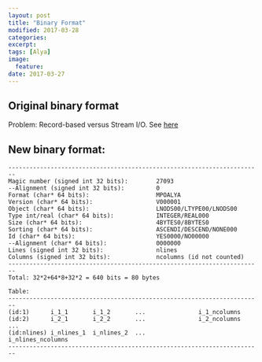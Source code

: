 ```yaml
---
layout: post
title: "Binary Format"
modified: 2017-03-28
categories: 
excerpt:
tags: [Alya]
image:
  feature:
date: 2017-03-27
---
```


## Original binary format

Problem: Record-based versus Stream I/O. See [here](http://www.star.le.ac.uk/~cgp/streamIO.html)

## New binary format:

    ------------------------------------------------------------------------
    Magic number (signed int 32 bits):        27093
    --Alignment (signed int 32 bits):         0
    Format (char* 64 bits):                   MPOALYA
    Version (char* 64 bits):                  V000001
    Object (char* 64 bits):                   LNODS00/LTYPE00/LNODS00
    Type int/real (char* 64 bits):            INTEGER/REAL000
    Size (char* 64 bits):                     4BYTES0/8BYTES0
    Sorting (char* 64 bits):                  ASCENDI/DESCEND/NONE000
    Id (char* 64 bits):                       YES0000/NO00000
    --Alignment (char* 64 bits):              0000000
    Lines (signed int 32 bits):               nlines
    Columns (signed int 32 bits):             ncolumns (id not counted)
    ------------------------------------------------------------------------
    Total: 32*2+64*8+32*2 = 640 bits = 80 bytes
    
    Table:
    ------------------------------------------------------------------------
    (id:1)      i_1_1       i_1_2       ...               i_1_ncolumns
    (id:2)      i_2_1       i_2_2       ...               i_2_ncolumns
    ...
    (id:nlines) i_nlines_1  i_nlines_2  ...               i_nlines_ncolumns
    ------------------------------------------------------------------------

